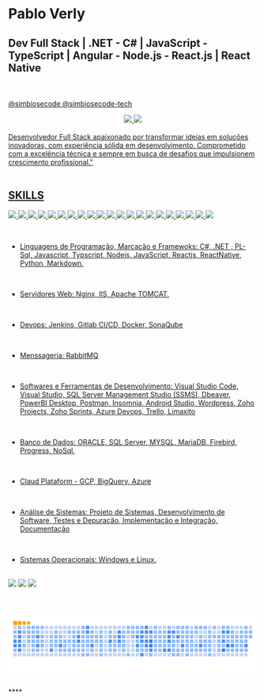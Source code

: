 # Pablo Verly 
## Dev Full Stack | .NET - C# | JavaScript - TypeScript | Angular - Node.js - React.js | React Native
 
[](http://simbiosecode.com.br/)
</br>
[](https://pabloverly.github.io/)
</br>
<a href="https://github.com/SimbioseCode">@simbiosecode </a>
<a href="https://github.com/simbiosecode-tech">@simbiosecode-tech </a>



<!-- ![pabloverly GitHub Stats](https://github-readme-stats.vercel.app/api?username=pabloverly&show_icons=true) -->


  <div align="center">
  <a href="https://github.com/pabloverly">
  <img height="180em" src="https://github-readme-stats.vercel.app/api?username=pabloverly&show_icons=true&theme=tokyonight&include_all_commits=true"/>
  <img height="180em" src="https://github-readme-stats.vercel.app/api/top-langs/?username=pabloverly&layout=compact&langs_count=7&theme=tokyonight"/>
</div>  

 </br> 
 Desenvolvedor Full Stack apaixonado por transformar ideias em soluções inovadoras, com experiência sólida em desenvolvimento. Comprometido com a excelência técnica e sempre em busca de desafios que impulsionem crescimento profissional."
 </br>

<br>

## SKILLS

<p align="lefth">
<img src="https://upload.wikimedia.org/wikipedia/commons/thumb/c/c3/Oracle_Logo.svg/2560px-Oracle_Logo.svg.png" height="40">     
<img src="https://www.bosontreinamentos.com.br/wp-content/uploads/2016/06/SQL-Server-Logo.png" height="40"> 
<img src="https://cdn.icon-icons.com/icons2/2415/PNG/512/postgresql_original_wordmark_logo_icon_146392.png" height="40">
<img src="https://upload.wikimedia.org/wikipedia/labs/8/8e/Mysql_logo.png" height="40">
<img src="https://upload.wikimedia.org/wikipedia/commons/thumb/6/68/Mariadb-seal-browntext.svg/2560px-Mariadb-seal-browntext.svg.png" height="40">   
<img src="https://digitalrecovery.com/wp-content/webpc-passthru.php?src=https://digitalrecovery.com/wp-content/uploads/2023/01/Firebird.png&nocache=1" height="40">
<img src="https://cdn-icons-png.flaticon.com/512/5968/5968292.png" height="40">      
<img src="https://w7.pngwing.com/pngs/56/223/png-transparent-node-js-javascript-computer-icons-github-angle-text-logo.png" height="40">    
<img src="https://logos-download.com/wp-content/uploads/2016/09/React_logo_wordmark.png" height="40">   
<img src="https://miro.medium.com/v2/resize:fit:480/1*VKY-Ldkt-iHobItql7G_5w.png" height="40">
<img src="https://miro.medium.com/v2/resize:fit:420/1*ExeaiV8QMLXdZZS-rtlzCg.png" height="40">	
<img src="https://upload.wikimedia.org/wikipedia/commons/thumb/d/d1/Axios_%28computer_library%29_logo.svg/1200px-Axios_%28computer_library%29_logo.svg.png" height="20"> 
<img src="https://cdn.fs.teachablecdn.com/f0o2YGKTFONup7nJc8aQ" height="40">
<img src="https://w7.pngwing.com/pngs/628/224/png-transparent-bootstrap-plain-wordmark-logo-icon-thumbnail.png" height="40"> 
<img src="https://res.cloudinary.com/practicaldev/image/fetch/s--IwFcphyV--/c_imagga_scale,f_auto,fl_progressive,h_900,q_auto,w_1600/https://thepracticaldev.s3.amazonaws.com/i/vb6ai56xqgpc0bcfn92y.png" height="40">    
<img src="https://git-scm.com/images/logos/1color-orange-lightbg@2x.png" height="40">   
<img src="https://ucompares.com/wp-content/uploads/2021/04/Zoho-Projects.jpg" height="40">  
<img src="https://www.zohowebstatic.com/sites/zweb/images/ogimage/sprints-logo.png" height="40">  
<img src="https://logosmarcas.net/wp-content/uploads/2020/11/WordPress-Logo.png" height="40">     
<img src="https://seeklogo.com/images/P/power-bi-microsoft-logo-E4FC8DE4A9-seeklogo.com.png" height="40"> 
<img src="https://israellucania.com.br/wp-content/uploads/2020/10/azure_devops-1.png" height="40"> 
 
</p>

 </br>
 
- Linguagens de Programação, Marcação e Framewoks: C#, .NET , PL-Sql, Javascript, Typscript, Nodejs, JavaScript, Reactjs, ReactNative, Python, Markdown.
 </br>
 
- Servidores Web: Nginx, IIS, Apache TOMCAT.
 </br>
 
- Devops: Jenkins, Gitlab CI/CD, Docker, SonaQube
 </br>
 
- Menssageria: RabbitMQ
 </br>

- Softwares e Ferramentas de Desenvolvimento: Visual Studio Code, Visual Studio, SQL Server Management Studio (SSMS), Dbeaver, PowerBI Desktop, Postman, Insomnia, Android Studio, Wordpress, Zoho Projects, Zoho Sprints, Azure Devops, Trello, Limaxito
 </br>
 
- Banco de Dados: ORACLE, SQL Server, MYSQL, MariaDB, Firebird, Progress, NoSql.
 </br>
 
- Claud Plataform - GCP, BigQuery, Azure 
 </br>
 
- Análise de Sistemas: Projeto de Sistemas, Desenvolvimento de Software, Testes e Depuração, Implementação e Integração, Documentação
 </br>
 
- Sistemas Operacionais: Windows e Linux.


 </br>

  <div> 
    <a href="https://www.instagram.com/p43l0/" target="_blank"><img src="https://img.shields.io/badge/-Instagram-%23E4405F?style=for-the-badge&logo=instagram&logoColor=white" target="_blank"></a>
    <a href = "http://simbiosecode.com.br"><img src="https://img.shields.io/badge/SIMBIOSE-CODE-gren?style=for-the-badge&logo=page&logoColor=red"></a>
	    <a href = "https://play.google.com/store/apps/developer?id=SimbioseCode"><img src="https://img.shields.io/badge/GOOGLE-PLAY-red?style=for-the-badge&logo=page&logoColor=white"></a>
    <a href="https://github.com/pabloverly/pabloverly/blob/master/github-contribution-grid-snake.gif"></a>

  </div>

 </br>


<h1 align="center">
    <img src="github-contribution-grid-snake.gif">
</h1>
****
